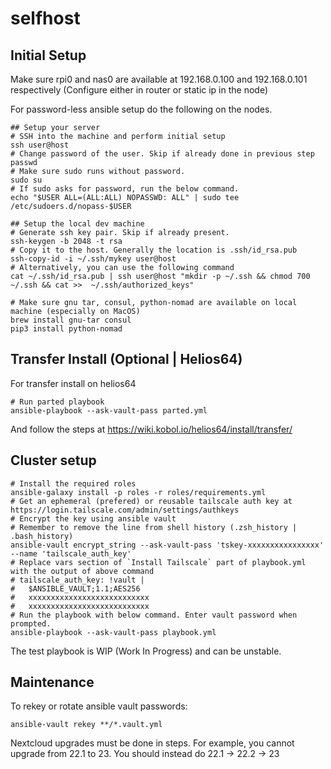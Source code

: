 # selfhost

## Initial Setup

Make sure rpi0 and nas0 are available at 192.168.0.100 and 192.168.0.101 respectively (Configure either in router or static ip in the node)

For password-less ansible setup do the following on the nodes.

```shell
## Setup your server
# SSH into the machine and perform initial setup
ssh user@host
# Change password of the user. Skip if already done in previous step
passwd
# Make sure sudo runs without password.
sudo su
# If sudo asks for password, run the below command.
echo "$USER ALL=(ALL:ALL) NOPASSWD: ALL" | sudo tee /etc/sudoers.d/nopass-$USER

## Setup the local dev machine
# Generate ssh key pair. Skip if already present.
ssh-keygen -b 2048 -t rsa
# Copy it to the host. Generally the location is .ssh/id_rsa.pub
ssh-copy-id -i ~/.ssh/mykey user@host
# Alternatively, you can use the following command
cat ~/.ssh/id_rsa.pub | ssh user@host "mkdir -p ~/.ssh && chmod 700 ~/.ssh && cat >>  ~/.ssh/authorized_keys"
```

```shell
# Make sure gnu tar, consul, python-nomad are available on local machine (especially on MacOS)
brew install gnu-tar consul
pip3 install python-nomad
```

## Transfer Install (Optional | Helios64)

For transfer install on helios64

```shell
# Run parted playbook
ansible-playbook --ask-vault-pass parted.yml
```

And follow the steps at https://wiki.kobol.io/helios64/install/transfer/

## Cluster setup

```shell
# Install the required roles
ansible-galaxy install -p roles -r roles/requirements.yml
# Get an ephemeral (prefered) or reusable tailscale auth key at https://login.tailscale.com/admin/settings/authkeys
# Encrypt the key using ansible vault
# Remember to remove the line from shell history (.zsh_history | .bash_history)
ansible-vault encrypt_string --ask-vault-pass 'tskey-xxxxxxxxxxxxxxxx' --name 'tailscale_auth_key'
# Replace vars section of `Install Tailscale` part of playbook.yml with the output of above command
# tailscale_auth_key: !vault |
#   $ANSIBLE_VAULT;1.1;AES256
#   xxxxxxxxxxxxxxxxxxxxxxxxxxx
#   xxxxxxxxxxxxxxxxxxxxxxxxxxx
# Run the playbook with below command. Enter vault password when prompted.
ansible-playbook --ask-vault-pass playbook.yml
```

The test playbook is WIP (Work In Progress) and can be unstable.

## Maintenance

To rekey or rotate ansible vault passwords:
```shell
ansible-vault rekey **/*.vault.yml
```

Nextcloud upgrades must be done in steps. For example, you cannot upgrade from 22.1 to 23.
You should instead do 22.1 -> 22.2 -> 23
